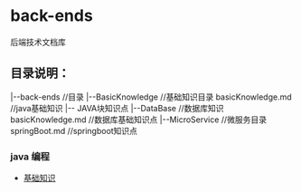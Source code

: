 # back-ends
后端技术文档库
## 目录说明：
|--back-ends                                            //目录
    |--BasicKnowledge                                   //基础知识目录
        basicKnowledge.md                               //java基础知识
        |-- JAVA块知识点
    |--DataBase                                         //数据库知识
        basicKnowledge.md                               //数据库基础知识点
    |--MicroService                                     //微服务目录
        springBoot.md                                   //springboot知识点
### java 编程
* [基础知识](BasicKnowledge/basicKnowledge.md)






